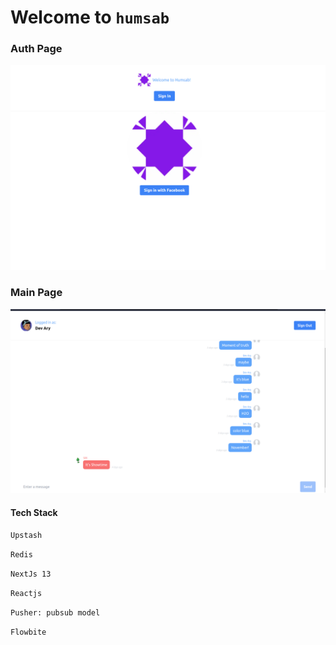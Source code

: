 # Welcome to `humsab`

### Auth Page

![](https://github.com/roshray/neutrino/blob/main/SignIn.png)


### Main Page

![](https://github.com/roshray/neutrino/blob/main/loggedinPage.png)

#### Tech Stack

`Upstash`    

`Redis`

`NextJs 13`

`Reactjs`

`Pusher: pubsub model`

`Flowbite`
